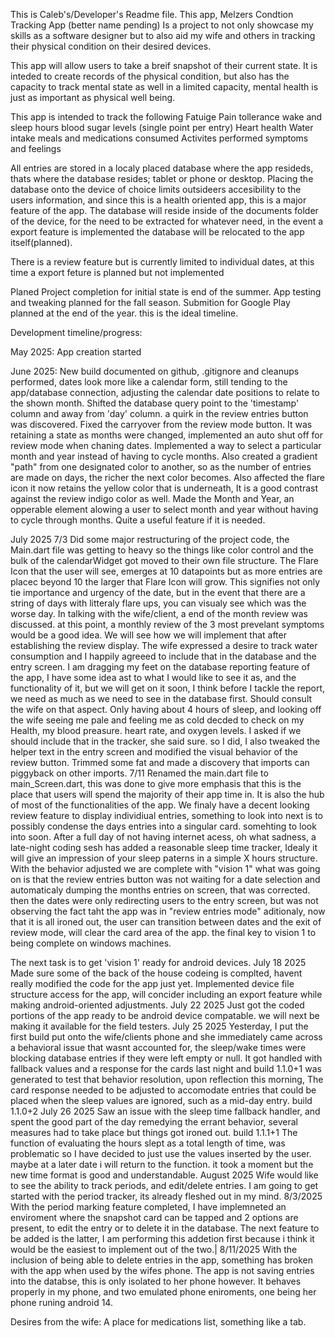 This is Caleb's/Developer's Readme file.
This app, Melzers Condtion Tracking App (better name pending)
Is a project to not only showcase my skills as a software designer
but to also aid my wife and others in tracking their physical condition on their desired devices.

This app will allow users to take a breif snapshot of their current state. It is inteded to create records of the physical condition, but also has the capacity to track mental state as well in a limited capacity, mental health is just as important as physical well being.

This app is intended to track the following
Fatuige
Pain tollerance
wake and sleep hours
blood sugar levels (single point per entry)
Heart health
Water intake
meals and medications consumed
Activites performed
symptoms and feelings

All entries are stored in a localy placed database where the app resideds, thats where the database resides; tablet or phone or desktop.
Placing the database onto the device of choice limits outsideers accesibility to the users information, and since this is a health oriented app, this is a major feature of the app.
The database will reside inside of the documents folder of the device, for the need to be extracted for whatever need, in the event a export feature is implemented the database will be relocated to the app itself(planned).

There is a review feature but is currently limited to individual dates, at this time a export feture is planned but not implemented

Planed Project completion for initial state is end of the summer. 
App testing and tweaking planned for the fall season.
Submition for Google Play planned at the end of the year.
this is the ideal timeline.

Development timeline/progress:

May 2025:
App creation started

June 2025:
New build documented on github, .gitignore and cleanups performed, dates look more like a calendar form, still tending to the app/database connection, adjusting the calendar date positions to relate to the shown month.
Shifted the database query point to the 'timestamp' column and away from 'day' column. a quirk in the review entries button was discovered.
Fixed the carryover from the review mode button. It was retaining a state as months were changed, implemented an auto shut off for review mode when chaning dates. Implemented a way to select a particular month and year instead of having to cycle months. Also created a gradient "path" from one designated color to another, so as the number of entries are made on days, the richer the next color becomes. Also affected the flare icon it now retains the yellow color that is underneath, It is a good contrast against the review indigo color as well.
Made the Month and Year, an opperable element alowing a user to select month and year without having to cycle through months. Quite a useful feature if it is needed.

July 2025
7/3 Did some major restructuring of the project code, the Main.dart file was getting to heavy so the things like color control and the bulk of the calendarWidget got moved to their own file structure.
The Flare Icon that the user will see, emerges at 10 datapoints but as more entries are placec beyond 10 the larger that Flare Icon will grow. This signifies not only tie importance and urgency of the date, but in the event that there are a string of days with litteraly flare ups, you can visualy see which was the worse day. In talking with the wife/client, a end of the month review was discussed. at this point, a monthly review of the 3 most prevelant symptoms would be a good idea. We will see how we will implement that after establishing the review display.
The wife expressed a desire to track water consumption and I happily agreeed to include that in the database and the entry screen. I am dragging my feet on the database reporting feature of the app, I have some idea ast to what I would like to see it as, and the functionality of it, but we will get on it soon, I think before I tackle the report, we need as much as we need to see in the database first. Should consult the wife on that aspect.
Only having about 4 hours of sleep, and looking off the wife seeing me pale and feeling me as cold decded to check on my Health, my blood preasure. heart rate, and oxygen levels. I asked if we should include that in the tracker, she said sure. so I did, I also tweaked the helper text in the entry screen and modified the visual behavior of the review button.
Trimmed some fat and made a discovery that imports can piggyback on other imports.
7/11 Renamed the main.dart file to main_Screen.dart, this was done to give more emphasis that this is the place that users will spend the majority of their app time in. It is also the hub of most of the functionalities of the app.
We finaly have a decent looking review feature to display individiual entries, something to look into next is to possibly condense the days entries into a singular card. somehting to look into soon.
After a full day of not having internet acess, oh what sadness, a late-night coding sesh has added a reasonable sleep time tracker, Idealy it will give an impression of your sleep paterns in a simple X hours structure.
With the behavior adjusted we are complete with "vision 1" what was going on is that the review entries button was not waiting for a date selection and automaticaly dumping the months entries on screen, that was corrected. then the dates were only redirecting users to the entry screen, but was not observing the fact taht the app was in "review entries mode" aditionaly, now that it is all ironed out, the user can transition between dates and the exit of review mode, will clear the card area of the app. the final key to vision 1 to being complete on windows machines.

The next task is to get 'vision 1' ready for android devices.
July 18 2025
Made sure some of the back of the house codeing is complted, havent really modified the code for the app just yet. Implemented device file structure access for the app, will concider including an export feature while making android-oriented adjustments.
July 22 2025
Just got the coded portions of the app ready to be android device compatable. we will next be making it available for the field testers.
July 25 2025
Yesterday, I put the first build put onto the wife/clients phone and she immediately came across a behavioral issue that wasnt accounted for, the sleep/wake times were blocking database entries if they were left empty or null. It got handled with fallback values and a response for the cards last night and build 1.1.0+1 was generated to test that behavior resolution, upon reflection this morning, The card response needed to be adjusted to accomodate entries that could be placed when the sleep values are ignored, such as a mid-day entry. build 1.1.0+2
July 26 2025
Saw an issue with the sleep time fallback handler, and spent the good part of the day remedying the errant behavior, several measures had to take place but things got ironed out. build 1.1.1+1
The function of evaluating the hours slept as a total length of time, was problematic so I have decided to just use the values inserted by the user. maybe at a later date i will return to the function. it took a moment but the new time format is good and understandable.
August 2025
Wife would like to see the ability to track periods, and edit/delete entries. I am going to get started with the period tracker, its already fleshed out in my mind.
8/3/2025
With the period marking feature completed, I have implemneted an enviroment where the snapshot card can be tapped and 2 options are present, to edit the entry or to delete it in the database. The next feature to be added is the latter, I am performing this addetion first because i think it would be the easiest to implement out of the two.|
8/11/2025
With the inclusion of being able to delete entries in the app, something has broken with the app when used by the wifes phone. The app is not saving entries into the databse, this is only isolated to her phone however. It behaves properly in my phone, and two emulated phone eniroments, one being her phone runing android 14.







Desires from the wife:
A place for medications list, something like a tab.
